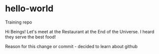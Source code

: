 # hello-world
Training repo

Hi Beings!
Let's meet at the Restaurant at the End of the Universe.  I heard they serve the best food!

Reason for this change or commit - decided to learn about github
